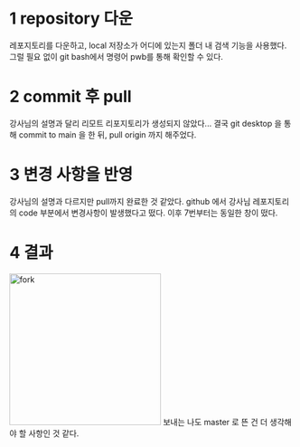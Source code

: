 1 repository 다운
==============  
레포지토리를 다운하고, local 저장소가 어디에 있는지 폴더 내 검색 기능을 사용했다. 그럴 필요 없이 git bash에서 명령어 pwb를 통해 확인할 수 있다.

2 commit 후 pull
============== 
강사님의 설명과 달리 리모트 리포지토리가 생성되지 않았다... 결국 git desktop 을 통해 commit to main 을 한 뒤, pull origin 까지 해주었다. 

3 변경 사항을 반영
===============
강사님의 설명과 다르지만 pull까지 완료한 것 같았다. github 에서 강사님 레포지토리의 code 부분에서 변경사항이 발생했다고 떴다. 이후 7번부터는 동일한 창이 떴다.

4 결과
===============
<img width="268" alt="fork" src="https://user-images.githubusercontent.com/127962311/229544456-ab7d2f47-3e08-4b67-8b7c-1babc7c4c0cb.png">
보내는 나도 master 로 뜬 건 더 생각해야 할 사항인 것 같다. 